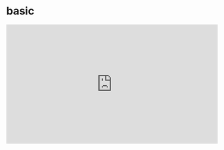 # basic

<iframe
  height="318px"
  width="560px"
  scrolling="no"
  style="border:0px;"
   src="https://github.com/carrotHu12138/basic/blob/master/test.html"/>
</iframe>
